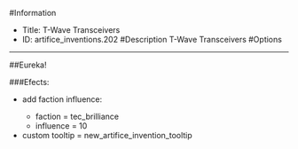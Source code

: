 #Information
 - Title: T-Wave Transceivers
 - ID: artifice_inventions.202
#Description
T-Wave Transceivers
#Options

___
##Eureka!

###Efects:<ul><li>add faction influence:</li><ul><li>faction = tec_brilliance</li><li>influence = 10</li></ul><li>custom tooltip = new_artifice_invention_tooltip</li></ul>
